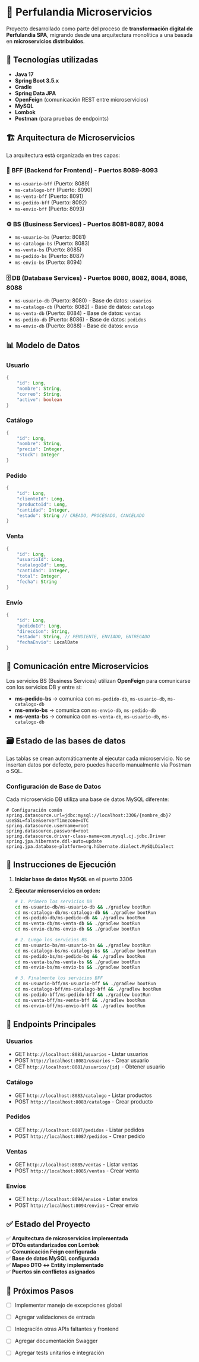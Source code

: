 # 🧩 Perfulandia Microservicios

Proyecto desarrollado como parte del proceso de **transformación digital de Perfulandia SPA**, migrando desde una arquitectura monolítica a una basada en **microservicios distribuidos**.

## 🚀 Tecnologías utilizadas

- **Java 17**
- **Spring Boot 3.5.x**
- **Gradle**
- **Spring Data JPA**
- **OpenFeign** (comunicación REST entre microservicios)
- **MySQL**
- **Lombok**
- **Postman** (para pruebas de endpoints)

## 🏗️ Arquitectura de Microservicios

La arquitectura está organizada en tres capas:

### 🎯 **BFF (Backend for Frontend)** - Puertos 8089-8093
- `ms-usuario-bff` (Puerto: 8089)
- `ms-catalogo-bff` (Puerto: 8090)
- `ms-venta-bff` (Puerto: 8091)
- `ms-pedido-bff` (Puerto: 8092)
- `ms-envio-bff` (Puerto: 8093)

### ⚙️ **BS (Business Services)** - Puertos 8081-8087, 8094
- `ms-usuario-bs` (Puerto: 8081)
- `ms-catalogo-bs` (Puerto: 8083)
- `ms-venta-bs` (Puerto: 8085)
- `ms-pedido-bs` (Puerto: 8087)
- `ms-envio-bs` (Puerto: 8094)

### 🗄️ **DB (Database Services)** - Puertos 8080, 8082, 8084, 8086, 8088
- `ms-usuario-db` (Puerto: 8080) - Base de datos: `usuarios`
- `ms-catalogo-db` (Puerto: 8082) - Base de datos: `catalogo`
- `ms-venta-db` (Puerto: 8084) - Base de datos: `ventas`
- `ms-pedido-db` (Puerto: 8086) - Base de datos: `pedidos`
- `ms-envio-db` (Puerto: 8088) - Base de datos: `envio`

## 📊 Modelo de Datos

### Usuario
```java
{
    "id": Long,
    "nombre": String,
    "correo": String,
    "activo": boolean
}
```

### Catálogo
```java
{
    "id": Long,
    "nombre": String,
    "precio": Integer,
    "stock": Integer
}
```

### Pedido
```java
{
    "id": Long,
    "clienteId": Long,
    "productoId": Long,
    "cantidad": Integer,
    "estado": String // CREADO, PROCESADO, CANCELADO
}
```

### Venta
```java
{
    "id": Long,
    "usuarioId": Long,
    "catalogoId": Long,
    "cantidad": Integer,
    "total": Integer,
    "fecha": String
}
```

### Envío
```java
{
    "id": Long,
    "pedidoId": Long,
    "direccion": String,
    "estado": String, // PENDIENTE, ENVIADO, ENTREGADO
    "fechaEnvio": LocalDate
}
```

## 🔗 Comunicación entre Microservicios

Los servicios BS (Business Services) utilizan **OpenFeign** para comunicarse con los servicios DB y entre sí:

- **ms-pedido-bs** → comunica con `ms-pedido-db`, `ms-usuario-db`, `ms-catalogo-db`
- **ms-envio-bs** → comunica con `ms-envio-db`, `ms-pedido-db`
- **ms-venta-bs** → comunica con `ms-venta-db`, `ms-usuario-db`, `ms-catalogo-db`

## 🗃️ Estado de las bases de datos

Las tablas se crean automáticamente al ejecutar cada microservicio.
No se insertan datos por defecto, pero puedes hacerlo manualmente vía Postman o SQL.

### Configuración de Base de Datos

Cada microservicio DB utiliza una base de datos MySQL diferente:

```properties
# Configuración común
spring.datasource.url=jdbc:mysql://localhost:3306/{nombre_db}?useSSL=false&serverTimezone=UTC
spring.datasource.username=root
spring.datasource.password=root
spring.datasource.driver-class-name=com.mysql.cj.jdbc.Driver
spring.jpa.hibernate.ddl-auto=update
spring.jpa.database-platform=org.hibernate.dialect.MySQLDialect
```

## 🚀 Instrucciones de Ejecución

1. **Iniciar base de datos MySQL** en el puerto 3306
2. **Ejecutar microservicios en orden:**
   
   ```bash
   # 1. Primero los servicios DB
   cd ms-usuario-db/ms-usuario-db && ./gradlew bootRun
   cd ms-catalogo-db/ms-catalogo-db && ./gradlew bootRun
   cd ms-pedido-db/ms-pedido-db && ./gradlew bootRun
   cd ms-venta-db/ms-venta-db && ./gradlew bootRun
   cd ms-envio-db/ms-envio-db && ./gradlew bootRun
   
   # 2. Luego los servicios BS
   cd ms-usuario-bs/ms-usuario-bs && ./gradlew bootRun
   cd ms-catalogo-bs/ms-catalogo-bs && ./gradlew bootRun
   cd ms-pedido-bs/ms-pedido-bs && ./gradlew bootRun
   cd ms-venta-bs/ms-venta-bs && ./gradlew bootRun
   cd ms-envio-bs/ms-envio-bs && ./gradlew bootRun
   
   # 3. Finalmente los servicios BFF
   cd ms-usuario-bff/ms-usuario-bff && ./gradlew bootRun
   cd ms-catalogo-bff/ms-catalogo-bff && ./gradlew bootRun
   cd ms-pedido-bff/ms-pedido-bff && ./gradlew bootRun
   cd ms-venta-bff/ms-venta-bff && ./gradlew bootRun
   cd ms-envio-bff/ms-envio-bff && ./gradlew bootRun
   ```

## 📡 Endpoints Principales

### Usuarios
- GET `http://localhost:8081/usuarios` - Listar usuarios
- POST `http://localhost:8081/usuarios` - Crear usuario
- GET `http://localhost:8081/usuarios/{id}` - Obtener usuario

### Catálogo
- GET `http://localhost:8083/catalogo` - Listar productos
- POST `http://localhost:8083/catalogo` - Crear producto

### Pedidos
- GET `http://localhost:8087/pedidos` - Listar pedidos
- POST `http://localhost:8087/pedidos` - Crear pedido

### Ventas
- GET `http://localhost:8085/ventas` - Listar ventas
- POST `http://localhost:8085/ventas` - Crear venta

### Envíos
- GET `http://localhost:8094/envios` - Listar envíos
- POST `http://localhost:8094/envios` - Crear envío

## ✅ Estado del Proyecto

✅ **Arquitectura de microservicios implementada**  
✅ **DTOs estandarizados con Lombok**  
✅ **Comunicación Feign configurada**  
✅ **Base de datos MySQL configurada**  
✅ **Mapeo DTO ↔ Entity implementado**  
✅ **Puertos sin conflictos asignados**

## 🔧 Próximos Pasos

- [ ] Implementar manejo de excepciones global
- [ ] Agregar validaciones de entrada
- [ ] Integracíón otras APIs faltantes y frontend
- [ ] Agregar documentación Swagger
- [ ] Agregar tests unitarios e integración

